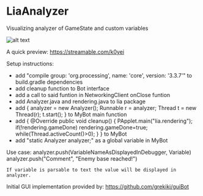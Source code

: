 # LiaAnalyzer
Visualizing analyzer of GameState and custom variables

![alt text](https://i.imgur.com/hqB02ew.png)

A quick preview: https://streamable.com/k0yei

Setup instructions:
- add "compile group: 'org.processing', name: 'core', version: '3.3.7'" to build.gradle dependencies
- add cleanup function to Bot interface
- add a call to said funtion in NetworkingClient onClose funtion
- add Analyzer.java and rendering.java to lia package
- add 	{
			analyzer = new Analyzer();
			Runnable r = analyzer;
			Thread t = new Thread(r);
			t.start();
		} to MyBot main function
- add	{
			@Override
			public void cleanup() {
				PApplet.main("lia.rendering");
				if(!rendering.gameDone)	rendering.gameDone=true;
				while(Thread.activeCount()>0);
			}
		} to MyBot
- add "static Analyzer analyzer;" as a global variable in MyBot

Use case:
	analyzer.push(VariableNameAsDisplayedInDebugger, Variable)
	analyzer.push("Comment", "Enemy base reached!")
	
	If variable is parsable to text the value will be displayed in analyzer.

Initial GUI implementation provided by: https://github.com/grekiki/guiBot
